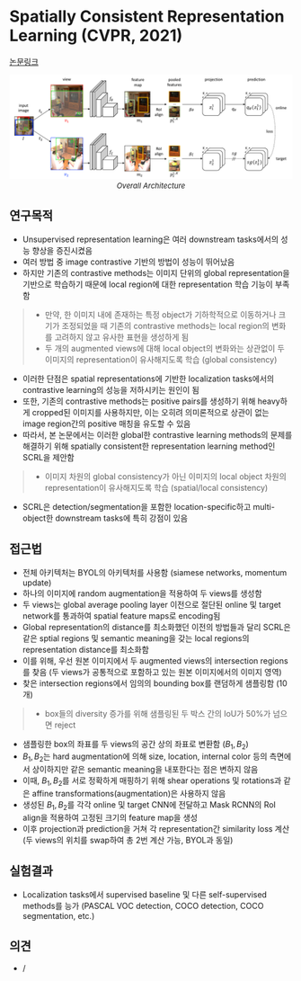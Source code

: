 # Spatially Consistent Representation Learning (CVPR, 2021)

[논문링크](https://openaccess.thecvf.com/content/CVPR2021/html/Roh_Spatially_Consistent_Representation_Learning_CVPR_2021_paper.html)

<p align="center">
    <img width="600" alt='fig1' src="./img/05_17_01.png?raw=true"></br>
    <em><font size=2>Overall Architecture</font></em>
</p>

## 연구목적
- Unsupervised representation learning은 여러 downstream tasks에서의 성능 향상을 증진시켰음
- 여러 방법 중 image contrastive 기반의 방법이 성능이 뛰어났음
- 하지만 기존의 contrastive methods는 이미지 단위의 global representation을 기반으로 학습하기 때문에 local region에 대한 representation 학습 기능이 부족함
> - 만약, 한 이미지 내에 존재하는 특정 object가 기하학적으로 이동하거나 크기가 조정되었을 때 기존의 contrastive methods는 local region의 변화를 고려하지 않고 유사한 표현을 생성하게 됨
> - 두 개의 augmented views에 대해 local object의 변화와는 상관없이 두 이미지의 representation이 유사해지도록 학습 (global consistency)
- 이러한 단점은 spatial representations에 기반한 localization tasks에서의 contrastive learning의 성능을 저하시키는 원인이 됨
- 또한, 기존의 contrastive methods는 positive pairs를 생성하기 위해 heavy하게 cropped된 이미지를 사용하지만, 이는 오히려 의미론적으로 상관이 없는 image region간의 positive 매칭을 유도할 수 있음
- 따라서, 본 논문에서는 이러한 global한 contrastive learning methods의 문제를 해결하기 위해 spatially consistent한 representation learning method인 SCRL을 제안함
> - 이미지 차원의 global consistency가 아닌 이미지의 local object 차원의 representation이 유사해지도록 학습 (spatial/local consistency)
- SCRL은 detection/segmentation을 포함한 location-specific하고 multi-object한 downstream tasks에 특히 강점이 있음

## 접근법
- 전체 아키텍처는 BYOL의 아키텍처를 사용함 (siamese networks, momentum update)
- 하나의 이미지에 random augmentation을 적용하여 두 views를 생성함
- 두 views는 global average pooling layer 이전으로 절단된 online 및 target network를 통과하여 spatial feature maps로 encoding됨
- Global representation의 distance를 최소화했던 이전의 방법들과 달리 SCRL은 같은 sptial regions 및 semantic meaning을 갖는 local regions의 representation distance를 최소화함
- 이를 위해, 우선 원본 이미지에서 두 augmented views의 intersection regions를 찾음 (두 views가 공통적으로 포함하고 있는 원본 이미지에서의 이미지 영역)
- 찾은 intersection regions에서 임의의 bounding box를 랜덤하게 샘플링함 (10개)
> - box들의 diversity 증가를 위해 샘플링된 두 박스 간의 IoU가 50%가 넘으면 reject
- 샘플링한 box의 좌표를 두 views의 공간 상의 좌표로 변환함 ($B_1, B_2$)
- $B_1, B_2$는 hard augmentation에 의해 size, location, internal color 등의 측면에서 상이하지만 같은 semantic meaning을 내포한다는 점은 변하지 않음
- 이때, $B_1, B_2$를 서로 정확하게 매핑하기 위해 shear operations 및 rotations과 같은 affine transformations(augmentation)은 사용하지 않음
- 생성된 $B_1, B_2$를 각각 online 및 target CNN에 전달하고 Mask RCNN의 RoI align을 적용하여 고정된 크기의 feature map을 생성
- 이후 projection과 prediction을 거쳐 각 representation간 similarity loss 계산 (두 views의 위치를 swap하여 총 2번 계산 가능, BYOL과 동일)

## 실험결과
- Localization tasks에서 supervised baseline 및 다른 self-supervised methods를 능가 (PASCAL VOC detection, COCO detection, COCO segmentation, etc.)

## 의견
- /